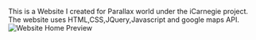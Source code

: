 This is a Website I created for Parallax world under the iCarnegie project. 
The website uses HTML,CSS,JQuery,Javascript and google maps API.
![Website Home Preview](https://github.com/soulxhacker/iCarnegie-Parallax-World-Website/blob/master/Parallax%20Global.png?raw=true)
 
